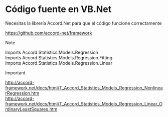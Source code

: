 # Código fuente en VB.Net

Necesitas la librería Accord.Net para que el código funcione correctamente

https://github.com/accord-net/framework

> [!NOTE]
> Imports Accord.Statistics.Models.Regression <br>
> Imports Accord.Statistics.Models.Regression.Fitting <br>
> Imports Accord.Statistics.Models.Regression.Linear <br>

> [!IMPORTANT]
> http://accord-framework.net/docs/html/T_Accord_Statistics_Models_Regression_NonlinearRegression.htm <br>
> http://accord-framework.net/docs/html/T_Accord_Statistics_Models_Regression_Linear_OrdinaryLeastSquares.htm <br>
